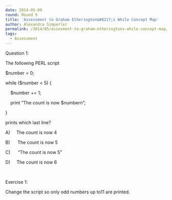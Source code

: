 ```yaml
---
date: 2014-05-09
round: Round 9
title: 'Assessment to Graham Etherington&#8217;s While Concept Map'
author: Alexandra Simperler
permalink: /2014/05/assesment-to-graham-etheringtons-while-concept-map/
tags:
  - Assessment
---
```

Question 1:

The following PERL script

$number = 0;

while ($number < 5) {

    $number += 1;

    print &#8220;The count is now $numbern&#8221;;

}

prints which last line?

A)     The count is now 4

B)      The count is now 5

C)      “The count is now 5”

D)     The count is now 6

&nbsp;

Exercise 1:

Change the script so only odd numbers up to11 are printed.
